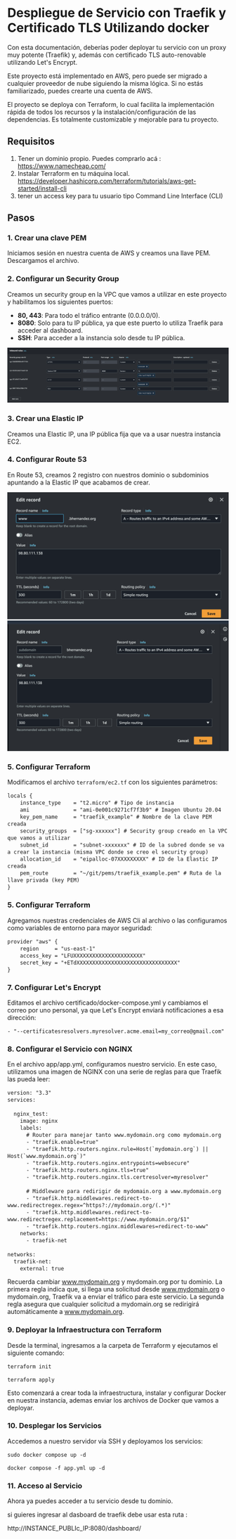 # Despliegue de Servicio con Traefik y Certificado TLS Utilizando docker

Con esta documentación, deberías poder deployar tu servicio con un proxy muy potente (Traefik) y, además con certificado TLS auto-renovable utilizando Let's Encrypt.

Este proyecto está implementado en AWS, pero puede ser migrado a cualquier proveedor de nube siguiendo la misma lógica. Si no estás familiarizado, puedes crearte una cuenta de AWS.

El proyecto se deploya con Terraform, lo cual facilita la implementación rápida de todos los recursos y la instalación/configuración de las dependencias. Es totalmente customizable y mejorable para tu proyecto.

## Requisitos

1. Tener un dominio propio. Puedes comprarlo acá : https://www.namecheap.com/
2. Instalar Terraform en tu máquina local. https://developer.hashicorp.com/terraform/tutorials/aws-get-started/install-cli
3. tener un access key para tu usuario tipo Command Line Interface (CLI)
 
## Pasos

### 1. Crear una clave PEM

Iniciamos sesión en nuestra cuenta de AWS y creamos una llave PEM. Descargamos el archivo.

### 2. Configurar un Security Group

Creamos un security group en la VPC que vamos a utilizar en este proyecto y habilitamos los siguientes puertos:
- **80, 443**: Para todo el tráfico entrante (0.0.0.0/0).
- **8080**: Solo para tu IP pública, ya que este puerto lo utiliza Traefik para acceder al dashboard.
- **SSH**: Para acceder a la instancia solo desde tu IP pública.

![SG](images/sg.png)

### 3. Crear una Elastic IP

Creamos una Elastic IP, una IP pública fija que va a usar nuestra instancia EC2.

### 4. Configurar Route 53

En Route 53, creamos 2 registro con nuestros dominio o subdominios apuntando a la Elastic IP que acabamos de crear.

![ROUTE_1](images/route1.png)
![ROUTE_2](images/route2.png)

### 5. Configurar Terraform

Modificamos el archivo `terraform/ec2.tf` con los siguientes parámetros:

```
locals {
    instance_type    = "t2.micro" # Tipo de instancia
    ami              = "ami-0e001c9271cf7f3b9" # Imagen Ubuntu 20.04
    key_pem_name     = "traefik_example" # Nombre de la clave PEM creada
    security_groups  = ["sg-xxxxxx"] # Security group creado en la VPC que vamos a utilizar
    subnet_id        = "subnet-xxxxxxx" # ID de la subred donde se va a crear la instancia (misma VPC donde se creo el security group)
    allocation_id    = "eipalloc-07XXXXXXXXX" # ID de la Elastic IP creada
    pem_route        = "~/git/pems/traefik_example.pem" # Ruta de la llave privada (key PEM)
}
```

### 5. Configurar Terraform

Agregamos nuestras credenciales de AWS Cli al archivo o las configuramos como variables de entorno para mayor seguridad:

```
provider "aws" {
    region     = "us-east-1"
    access_key = "LFUXXXXXXXXXXXXXXXXXXXXXX"
    secret_key = "+ETdXXXXXXXXXXXXXXXXXXXXXXXXXXXXXXXX"
}
```

### 7. Configurar Let's Encrypt

Editamos el archivo certificado/docker-compose.yml y cambiamos el correo por uno personal, ya que Let's Encrypt enviará notificaciones a esa dirección:

```
- "--certificatesresolvers.myresolver.acme.email=my_correo@gmail.com"
```


### 8. Configurar el Servicio con NGINX

En el archivo app/app.yml, configuramos nuestro servicio. En este caso, utilizamos una imagen de NGINX con una serie de reglas para que Traefik las pueda leer:

```
version: "3.3"
services:

  nginx_test:
    image: nginx
    labels:
      # Router para manejar tanto www.mydomain.org como mydomain.org
      - "traefik.enable=true"
      - "traefik.http.routers.nginx.rule=Host(`mydomain.org`) || Host(`www.mydomain.org`)"
      - "traefik.http.routers.nginx.entrypoints=websecure"
      - "traefik.http.routers.nginx.tls=true"
      - "traefik.http.routers.nginx.tls.certresolver=myresolver"

      # Middleware para redirigir de mydomain.org a www.mydomain.org
      - "traefik.http.middlewares.redirect-to-www.redirectregex.regex=^https?://mydomain.org/(.*)"
      - "traefik.http.middlewares.redirect-to-www.redirectregex.replacement=https://www.mydomain.org/$1"
      - "traefik.http.routers.nginx.middlewares=redirect-to-www"
    networks:
      - traefik-net
      
networks:
  traefik-net:
    external: true
```

Recuerda cambiar www.mydomain.org y mydomain.org por tu dominio. La primera regla indica que, si llega una solicitud desde www.mydomain.org o mydomain.org, Traefik va a enviar el tráfico para este servicio. La segunda regla asegura que cualquier solicitud a mydomain.org se redirigirá automáticamente a www.mydomain.org.

### 9. Deployar la Infraestructura con Terraform

Desde la terminal, ingresamos a la carpeta de Terraform y ejecutamos el siguiente comando:

```
terraform init
```
```
terraform apply
```

Esto comenzará a crear toda la infraestructura, instalar y configurar Docker en nuestra instancia, ademas enviar los archivos de Docker que vamos a deployar.

### 10. Desplegar los Servicios

Accedemos a nuestro servidor vía SSH y deployamos los servicios:

```
sudo docker compose up -d
```
```
docker compose -f app.yml up -d
```

### 11. Acceso al Servicio

Ahora ya puedes acceder a tu servicio desde tu dominio.

si guieres ingresar al dasboard de traefik debe usar esta ruta : 

http://INSTANCE_PUBLIc_IP:8080/dashboard/


